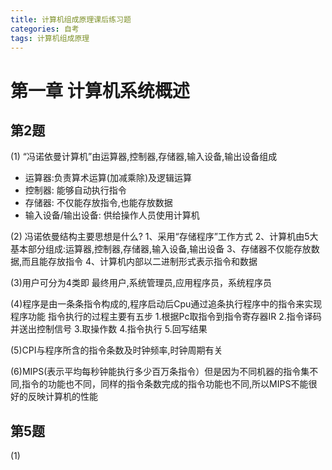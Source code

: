 ```yaml
---
title: 计算机组成原理课后练习题
categories: 自考
tags: 计算机组成原理
---
```

# 第一章 计算机系统概述

## 第2题
(1) “冯诺依曼计算机”由运算器,控制器,存储器,输入设备,输出设备组成
* 运算器:负责算术运算(加减乘除)及逻辑运算
* 控制器: 能够自动执行指令
* 存储器: 不仅能存放指令,也能存放数据
* 输入设备/输出设备: 供给操作人员使用计算机

(2) 冯诺依曼结构主要思想是什么? 
1、采用“存储程序”工作方式
2、计算机由5大基本部分组成:运算器,控制器,存储器,输入设备,输出设备
3、存储器不仅能存放数据,而且能存放指令
4、计算机内部以二进制形式表示指令和数据

(3)用户可分为4类即 最终用户,系统管理员,应用程序员，系统程序员

(4)程序是由一条条指令构成的,程序启动后Cpu通过追条执行程序中的指令来实现程序功能
指令执行的过程主要有五步
1.根据Pc取指令到指令寄存器IR
2.指令译码并送出控制信号
3.取操作数
4.指令执行
5.回写结果

(5)CPI与程序所含的指令条数及时钟频率,时钟周期有关

(6)MIPS(表示平均每秒钟能执行多少百万条指令）但是因为不同机器的指令集不同,指令的功能也不同，同样的指令条数完成的指令功能也不同,所以MIPS不能很好的反映计算机的性能

## 第5题
(1) 

